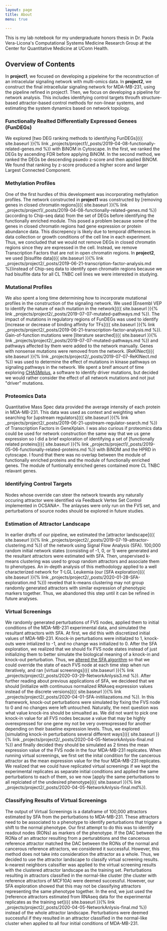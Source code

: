 ```yaml
---
layout: page
title: About
menu: true

---
```

This is my lab notebook for my undergraduate honors thesis in Dr. Paola Vera-Licona's Computational Systems Medicine Research Group at the Center for Quantitative Medicine at UConn Health.

## Overview of Contents

In **project1**, we focused on developing a pipeleine for the reconstruction of an intracelular signaling network with multi-omics data. In **project2**, we construct the final intracellular signaling network for MDA-MB-231, using the pipeline refined in project1. Then, we focus on developing a pipeline for network analysis. This includes identifying control targets throufh structure-based attractor-based control methods for non-linear systems, and estimating the system dynamics based on network topology.

### Functionally Realted Differentially Expressed Genees (FunDEGs)
We explored [two DEG ranking methods to identifying FunDEGs]({{ site.baseurl }}{% link _projects/project1/_posts/2019-04-08-functionally-related-genes.md %}) with BiNOM in Cytoscape. In the first, we ranked the DEGs by ascending FDR before applying BiNOM. In the second method, we ranked the DEGs be descending psuedo z-score and then applied BiNOM. We found that ranking by z-score produced a higher score and larger Largest Connected Component.

### Methylation Profiles
One of the first hurdles of this development was incorporating methylation profiles. The network constructed in **project1** was constructed by [removing genes in closed chromatin regions]({{ site.baseurl }}{% link _projects/project1/_posts/2019-04-08-functionally-related-genes.md %}) (according to Chip-seq data) from the set of DEGs before identifying the functionally enriched module. This posed a problem because some of the genes in closed chromatin regions had gene expression or protein abundance data. This discrepency is likely due to temporal differences in data collection or growth conditions of the cell line in each experiment. Thus, we concluded that we would not remove DEGs in closed chromatin regions since they are expressed in the cell. Instead, we remove Transcription Factors that are not in open chromatin regions. In **project2**, we used [bisulfite data]({{ site.baseurl }}{% link _projects/project2/_posts/2019-06-21-transcription-factor-analysis.md %})instead of Chip-seq data to identify open chromatin regions because we had bisulfite data for all CL TNBC cell lines we were interested in studying.

### Mutational Profiles
We also spent a long time determining how to incorporate mutational profiles in the construction of the signaling network. We used [Ensembl VEP to identify the nature of each mutation in the network]({{ site.baseurl }}{% link _projects/project2/_posts/2019-07-07-mutated-pathways.md %}). The impact of mutations in regulatory regions of FunDEGs was used to identify [increase or decrease of binding affinity for TFs]({{ site.baseurl }}{% link _projects/project2/_posts/2019-06-21-transcription-factor-analysis.md %}). Gain-of-function mutations were [literature searched]({{ site.baseurl }}{% link _projects/project2/_posts/2019-07-07-mutated-pathways.md %}) and pathways affected by them were added to the network manually. Genes with nonsense mutations were removed from the network. [ReKINect]({{ site.baseurl }}{% link _projects/project2/_posts/2019-07-07-ReKINect.md %}) was used to determine the effect of mutations in kinase pathways on signaling pathways in the network. We spent a breif amount of time exploring [CHASMplus](https://www.cell.com/cell-systems/pdf/S2405-4712(19)30154-1.pdf), a software to identify driver mutations, but decided we would rather consider the effect of all network mutations and not jsut "driver" mutations.

### Proteomics Data
Quantitative Mass Spec data provided the average intensity of each protein in MDA-MB-231. This data was used as context and weighting when searching for [upstream regulators]({{ site.baseurl }}{% link _projects/project2/_posts/2019-06-21-upstream-regulator-search.md %}) of Transcription Factors in GeneXplain. I was also curious if proteomics data could be used for network construction the same way that we us gene expression so I did a brief exploration of identifying a set of [functionally related proteins]({{ site.baseurl }}{% link _projects/project1/_posts/2019-05-06-functionally-related-proteins.md %}) with BiNOM and the HPRD in cytoscape. I found that there was no overlap between the module of functionally enriched proteins and the module of functionally enriched genes. The module of funtionally enriched genes contained more CL TNBC relavant genes.

### Identifying Control Targets
Nodes whose override can steer the network towards any naturally occuring attractor were identified via Feedback Vertex Set Control implemented in OCSANA+. The anlayses were only run on the FVS set, and perturbations of source nodes should be explored in future studies.

### Estimation of Attractor Landscape
In earlier drafts of our pipeline, we estimated the [attractor landscape]({{ site.baseurl }}{% link _projects/project2/_posts/2019-07-19-attractor-clustering.md %}) of the network using Signal Flow Analysis (SFA). 100,000 random initial network states (consisting of -1, 0, or 1) were generated and the resultant attractors were estimated with SFA. Then, unspervised k-means clustering was used to group random attractors and associate them to phenotypes. An in-depth analysis of this methodology applied to a well characterized network for T-LGL Leukemia (our [SFA exploration]({{ site.baseurl }}{% link _projects/project2/_posts/2020-01-28-SFA-exploration.md %})) reveled that k-means clustering may not group randomly generated attractors with similar expression of phenotypic markers together. Thus, we abandoned this step until it can be refined in future analyses.

### Virtual Screenings
We randomly generated perturbations of FVS nodes, applied them to initial conditions of the MDA-MB-231 experimental data, and simulated the resultant attractors with SFA. At first, we did this with discretized initial values of MDA-MB-231. Knock-in perturbations were initialzed to 1, knock-outs were intialized to -1, and no change was initialized to 0. After the SFA exploration, we realized that we should fix FVS node states instead of just initializing them to better simulate the biological meaning of a knock-in and knock-out perturbation. Thus, we [altered the SFA algorithm](https://github.com/MadeleineGastonguay/gastonguay_compsysmed_labnotebook/tree/dev/_projects/project2/sfa-0.0.1-py3.6.egg) so that we could override the state of each FVS node at each time step when run iteratively, and ran [virtual screenings]({{ site.baseurl }}{% link _projects/project2/_posts/2020-03-29-NetworkAnlysis3.md %}). After further reading about previous applications of SFA, we decideed that we should [initialize with continuous normalized RNAseq expression values instead of the discrete versions]({{ site.baseurl }}{% link _projects/project2/_posts/2020-04-01-SFA-initiliazations.md %}). In this framework, knock-out perturbations were simulated by fixing the FVS node to 0 and no changes were left untouched. Naturally, the next question was what value knock-ins should be simualted as. We did not want to pick one knock-in value for all FVS nodes because a value that may be highly overexpressed for one gene my not be very overexpressed for another depending on their baseline expression levels. Thus, we explored [simulating knock-in perturbations several different ways]({{ site.baseurl }}{% link _projects/project2/_posts/2020-04-05-NetworkAnlysis-final.md %}) and finally decided they should be simulated as 2 times the mean expression value of the FVS node in the four MDA-MB-231 replicates. When running virtual screenings, we first set the inital condition for the cancerous attractor as the mean expression value for the four MDA-MB-231 replicates. We realized that we could have replicated virtual screenings if we kept the experimental replicates as separate initial conditions and applied the same perturbations to each of them, so we now [apply the same perturbations to all replciated of the undesired phenotype]({{ site.baseurl }}{% link _projects/project2/_posts/2020-04-05-NetworkAnlysis-final.md%}).

### Classifying Results of Virtual Screenings
The output of Virtual Screenings is a dataframe of 100,000 attractors estimated by SFA from the perturbations to MDA-MB-231. These attractors need to be associated to a phenotype to identify perturbations that trigger a shift to the normal phenotype. Our first attempt to do this was to identify readout nodes (RONs) as markers of the phenotype. If the DAC between the RONa of an attractor resulting from a perturabtions and the cancerous reference attractor matched the DAC between the RONs of the normal and cancerous reference attractors, we considered it successful. However, this method does not take into consideration the attractor as a whole. Thus, we decided to use the attractor landscape to classify virtual screening results. k-nearest neighbors calssifier was applied to the virtual screening results with the clustered attractor landscape as the training set. Perturbations resulting in attractors classified in the normal-like cluster (the cluster with reference attractors of MCF10A) were deemed successful. However, our SFA exploration showed that this may not be classifying attractors representing the same phenotype together. In the end, we just used the [reference attractors estimated from RNAseq data for the experimental replicates as the training set]({{ site.baseurl }}{% link _projects/project2/_posts/2020-04-05-NetworkAnlysis-final.md %}) instead of the whole attractor landscape. Perturbations were deemed successful if they resulted in an attractor classified in the normal-like cluster when applied to all four initial conditions of MDA-MB-231.
